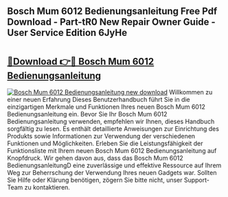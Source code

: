 ## Bosch Mum 6012 Bedienungsanleitung Free Pdf Download - Part-tR0 New Repair Owner Guide - User Service Edition 6JyHe

# <h2><a href="http://df0omhv.blite.top/?on=Bosch+Mum+6012+Bedienungsanleitung">🔗Download 👉🔴 Bosch Mum 6012 Bedienungsanleitung</a></h2>

[![Bosch Mum 6012 Bedienungsanleitung new download](https://i.imgur.com/lujVjoI.png)](http://df0omhv.blite.top/?on=Bosch+Mum+6012+Bedienungsanleitung)
Willkommen zu einer neuen Erfahrung Dieses Benutzerhandbuch führt Sie in die einzigartigen Merkmale und Funktionen Ihres neuen Bosch Mum 6012 Bedienungsanleitung ein. Bevor Sie Ihr Bosch Mum 6012 Bedienungsanleitung verwenden, empfehlen wir Ihnen, dieses Handbuch sorgfältig zu lesen. Es enthält detaillierte Anweisungen zur Einrichtung des Produkts sowie Informationen zur Verwendung der verschiedenen Funktionen und Möglichkeiten. Erleben Sie die Leistungsfähigkeit der Funktionsliste mit Ihrem neuen Bosch Mum 6012 Bedienungsanleitung auf Knopfdruck. Wir gehen davon aus, dass das Bosch Mum 6012 BedienungsanleitungD eine zuverlässige und effektive Ressource auf Ihrem Weg zur Beherrschung der Verwendung Ihres neuen Gadgets war. Sollten Sie Hilfe oder Klärung benötigen, zögern Sie bitte nicht, unser Support-Team zu kontaktieren.
